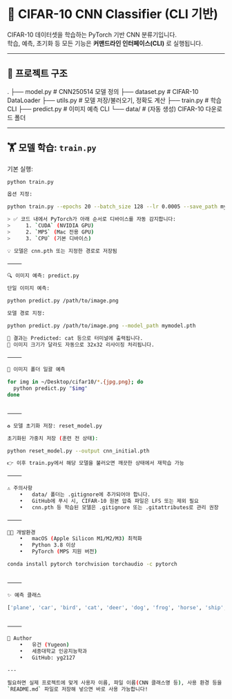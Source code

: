 # 🧠 CIFAR-10 CNN Classifier (CLI 기반)

CIFAR-10 데이터셋을 학습하는 PyTorch 기반 CNN 분류기입니다.  
학습, 예측, 초기화 등 모든 기능은 **커맨드라인 인터페이스(CLI)** 로 실행됩니다.

---

## 📁 프로젝트 구조
.
├── model.py           # CNN250514 모델 정의
├── dataset.py         # CIFAR-10 DataLoader
├── utils.py           # 모델 저장/불러오기, 정확도 계산
├── train.py           # 학습 CLI
├── predict.py         # 이미지 예측 CLI
└── data/              # (자동 생성) CIFAR-10 다운로드 폴더

---

## 🏋️ 모델 학습: `train.py`

기본 실행:
```bash
python train.py

옵션 지정:

python train.py --epochs 20 --batch_size 128 --lr 0.0005 --save_path mymodel.pth

> ✅ 코드 내에서 PyTorch가 아래 순서로 디바이스를 자동 감지합니다:
>     1. `CUDA` (NVIDIA GPU)
>     2. `MPS` (Mac 전용 GPU)
>     3. `CPU` (기본 디바이스)

💡 모델은 cnn.pth 또는 지정한 경로로 저장됨

⸻

🔍 이미지 예측: predict.py

단일 이미지 예측:

python predict.py /path/to/image.png

모델 경로 지정:

python predict.py /path/to/image.png --model_path mymodel.pth

📌 결과는 Predicted: cat 등으로 터미널에 출력됩니다.
🧽 이미지 크기가 달라도 자동으로 32x32 리사이징 처리됩니다.

⸻

📂 이미지 폴더 일괄 예측

for img in ~/Desktop/cifar10/*.{jpg,png}; do
  python predict.py "$img"
done


⸻

♻️ 모델 초기화 저장: reset_model.py

초기화된 가중치 저장 (훈련 전 상태):

python reset_model.py --output cnn_initial.pth

👉 이후 train.py에서 해당 모델을 불러오면 깨끗한 상태에서 재학습 가능

⸻

⚠️ 주의사항
	•	data/ 폴더는 .gitignore에 추가되어야 합니다.
	•	GitHub에 푸시 시, CIFAR-10 원본 압축 파일은 LFS 또는 제외 필요
	•	cnn.pth 등 학습된 모델은 .gitignore 또는 .gitattributes로 관리 권장

⸻

👨‍💻 개발환경
	•	macOS (Apple Silicon M1/M2/M3) 최적화
	•	Python 3.8 이상
	•	PyTorch (MPS 지원 버전)

conda install pytorch torchvision torchaudio -c pytorch


⸻

✨ 예측 클래스

['plane', 'car', 'bird', 'cat', 'deer', 'dog', 'frog', 'horse', 'ship', 'truck']


⸻

🙌 Author
	•	유건 (Yugeon)
	•	세종대학교 인공지능학과
	•	GitHub: yg2127

---

필요하면 실제 프로젝트에 맞게 사용자 이름, 파일 이름(CNN 클래스명 등), 사용 환경 등을 수정해 드릴 수 있어요.  
`README.md` 파일로 저장해 넣으면 바로 사용 가능합니다!